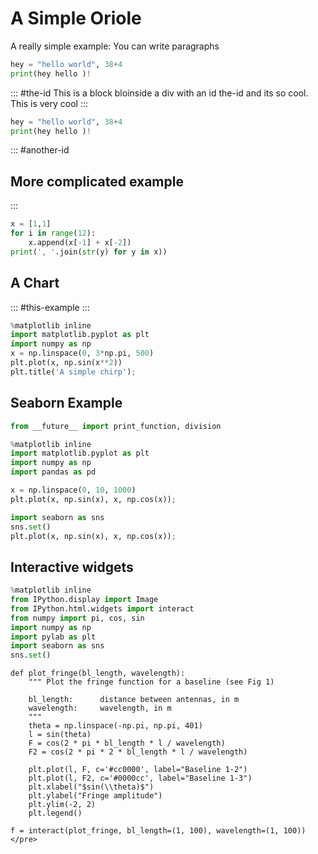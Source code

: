 # A Simple Oriole

A really simple example:
You can write paragraphs
  
``` python
hey = "hello world", 38+4
print(hey hello )!
```
     
::: #the-id
This is a block bloinside a div with an id the-id and its so cool.
This is very cool
:::

``` python 
hey = "hello world", 38+4
print(hey hello )!
```
::: #another-id
## More complicated example
:::

``` python
x = [1,1]
for i in range(12):
    x.append(x[-1] + x[-2]) 
print(', '.join(str(y) for y in x))
```

## A Chart

::: #this-example
:::

``` python
%matplotlib inline
import matplotlib.pyplot as plt
import numpy as np
x = np.linspace(0, 3*np.pi, 500)
plt.plot(x, np.sin(x**2))
plt.title('A simple chirp');
```


## Seaborn Example

``` python
from __future__ import print_function, division

%matplotlib inline
import matplotlib.pyplot as plt
import numpy as np
import pandas as pd

x = np.linspace(0, 10, 1000)
plt.plot(x, np.sin(x), x, np.cos(x));

import seaborn as sns
sns.set()
plt.plot(x, np.sin(x), x, np.cos(x));
```

## Interactive widgets

``` python
%matplotlib inline
from IPython.display import Image
from IPython.html.widgets import interact
from numpy import pi, cos, sin
import numpy as np
import pylab as plt
import seaborn as sns
sns.set()
```


``` pyt
def plot_fringe(bl_length, wavelength):
    """ Plot the fringe function for a baseline (see Fig 1)

    bl_length:      distance between antennas, in m
    wavelength:     wavelength, in m
    """
    theta = np.linspace(-np.pi, np.pi, 401)
    l = sin(theta)
    F = cos(2 * pi * bl_length * l / wavelength)
    F2 = cos(2 * pi * 2 * bl_length * l / wavelength)

    plt.plot(l, F, c='#cc0000', label="Baseline 1-2")
    plt.plot(l, F2, c='#0000cc', label="Baseline 1-3")
    plt.xlabel("$sin(\\theta)$")
    plt.ylabel("Fringe amplitude")
    plt.ylim(-2, 2)
    plt.legend()

f = interact(plot_fringe, bl_length=(1, 100), wavelength=(1, 100))
</pre>
